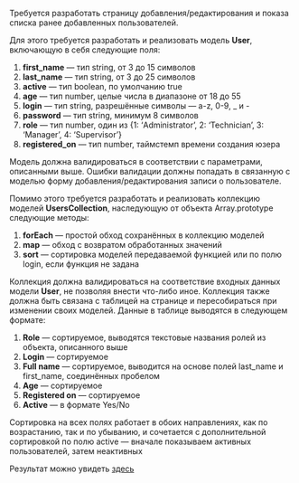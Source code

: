 Требуется разработать страницу добавления/редактирования и
показа списка ранее добавленных пользователей.

Для этого требуется разработать и реализовать модель **User**,
включающую в себя следующие поля:

1. **first_name** — тип string, от 3 до 15 символов
2. **last_name** — тип string, от 3 до 25 символов
3. **active** — тип boolean, по умолчанию true
4. **age** — тип number, целые числа в диапазоне от 18 до 55
5. **login** — тип string, разрешённые символы — a-z, 0-9, _ и -
6. **password** — тип string, минимум 8 символов
7. **role** — тип number, один из {1: ‘Administrator’, 2: ‘Technician’, 3:
‘Manager’, 4: ‘Supervisor’}
8. **registered_on** — тип number, таймстемп времени создания юзера

Модель должна валидироваться в соответствии с параметрами,
описанными выше. Ошибки валидации должны попадать в связанную
с моделью форму добавления/редактирования записи о пользователе.


Помимо этого требуется разработать и реализовать коллекцию
моделей **UsersCollection**, наследующую от объекта Array.prototype
следующие методы:

1. **forEach** — простой обход сохранённых в коллекцию моделей
2. **map** — обход с возвратом обработанных значений
3. **sort** — сортировка моделей передаваемой функцией или по полю
login, если функция не задана

Коллекция должна валидироваться на соответствие входных
данных модели **User**, не позволяя внести что-либо иное.
Коллекция также должна быть связана с таблицей на странице и
пересобираться при изменении своих моделей. Данные в таблице
выводятся в следующем формате:

1. **Role** — сортируемое, выводятся текстовые названия ролей из
объекта, описанного выше
2. **Login** — сортируемое
3. **Full name** — сортируемое, выводится на основе полей last_name
и first_name, соединённых пробелом
4. **Age** — сортируемое
5. **Registered on** — сортируемое
6. **Active** — в формате Yes/No

Сортировка на всех полях работает в обоих направлениях, как по
возрастанию, так и по убыванию, и сочетается с дополнительной
сортировкой по полю active — вначале показываем активных
пользователей, затем неактивных


Результат можно увидеть [здесь](https://rawgit.com/chemaxa/testTasks/gh-pages/userList/public/index.html)

